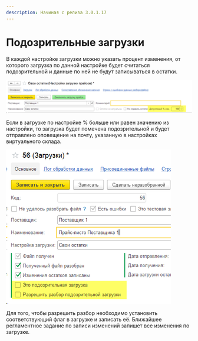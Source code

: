 ```yaml
---
description: Начиная с релиза 3.0.1.17
---
```


# Подозрительные загрузки

В каждой настройке загрузки можно указать процент изменения, от которого загрузка по данной настройке будет считаться подозрительной и данные по ней не будут записываться в остатки.

![](../.gitbook/assets/image%20%28102%29.png)

Если в загрузке по настройке % больше или равен значению из настройки, то загрузка будет помечена подозрительной и будет отправлено оповещение на почту, указанную в настройках виртуального склада.

![](../.gitbook/assets/image%20%28105%29.png)

Для того, чтобы разрешить разбор необходимо установить соответствующий флаг в загрузке и записать её. Ближайшее регламентное задание по записи изменений запишет все изменения по загрузке.

